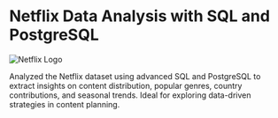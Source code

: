 # Netflix Data Analysis with SQL and PostgreSQL
![Netflix Logo](https://github.com/Diganta404/Netflix_Data-Analysis-SQL/edit/main/netflix_logo.png)

Analyzed the Netflix dataset using advanced SQL and PostgreSQL to extract insights on content distribution, popular genres, country contributions, and seasonal trends. Ideal for exploring data-driven strategies in content planning.
